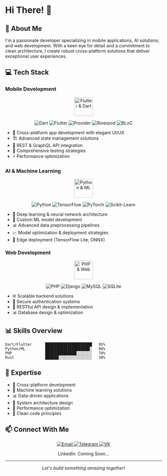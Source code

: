 # Hi There! 👋

## 🚀 About Me

I'm a passionate developer specializing in mobile applications, AI solutions, and web development. With a keen eye for detail and a commitment to clean architecture, I create robust cross-platform solutions that deliver exceptional user experiences.

## 💻 Tech Stack

### Mobile Development
<div align="center">
  <img src="https://github.com/user-attachments/assets/cc7c1b48-e5b8-4c21-8a13-0e054c7313e8" height="60" alt="Flutter & Dart" />
  
  ![Dart](https://img.shields.io/badge/Dart-0175C2?style=for-the-badge&logo=dart&logoColor=white)
  ![Flutter](https://img.shields.io/badge/Flutter-02569B?style=for-the-badge&logo=flutter&logoColor=white)
  ![Provider](https://img.shields.io/badge/Provider-13B9FD?style=for-the-badge&logo=flutter&logoColor=white)
  ![Riverpod](https://img.shields.io/badge/Riverpod-175CDC?style=for-the-badge&logo=flutter&logoColor=white)
  ![BLoC](https://img.shields.io/badge/BLoC-13B9FD?style=for-the-badge&logo=flutter&logoColor=white)
</div>

- 📱 Cross-platform app development with elegant UI/UX
- 🏗️ Advanced state management solutions
- 🔄 REST & GraphQL API integration
- 🧪 Comprehensive testing strategies
- ⚡ Performance optimization

### AI & Machine Learning
<div align="center">
  <img src="https://github.com/user-attachments/assets/a66f4161-d33b-40ed-ba68-f907bf055e40" height="60" alt="Python & ML" />
  
  ![Python](https://img.shields.io/badge/Python-3776AB?style=for-the-badge&logo=python&logoColor=white)
  ![TensorFlow](https://img.shields.io/badge/TensorFlow-FF6F00?style=for-the-badge&logo=tensorflow&logoColor=white)
  ![PyTorch](https://img.shields.io/badge/PyTorch-EE4C2C?style=for-the-badge&logo=pytorch&logoColor=white)
  ![Scikit-Learn](https://img.shields.io/badge/Scikit_Learn-F7931E?style=for-the-badge&logo=scikit-learn&logoColor=white)
</div>

- 🤖 Deep learning & neural network architecture
- 🧠 Custom ML model development
- 📊 Advanced data preprocessing pipelines
- 📈 Model optimization & deployment strategies
- 📱 Edge deployment (TensorFlow Lite, ONNX)

### Web Development
<div align="center">
  <img src="https://github.com/user-attachments/assets/12902b98-24dd-4337-994a-7afc76bda830" height="60" alt="PHP & Web" />
  
  ![PHP](https://img.shields.io/badge/PHP-777BB4?style=for-the-badge&logo=php&logoColor=white)
  ![Django](https://img.shields.io/badge/Django-092E20?style=for-the-badge&logo=django&logoColor=white)
  ![MySQL](https://img.shields.io/badge/MySQL-4479A1?style=for-the-badge&logo=mysql&logoColor=white)
  ![SQLite](https://img.shields.io/badge/SQLite-003B57?style=for-the-badge&logo=sqlite&logoColor=white)
</div>

- 🌐 Scalable backend solutions
- 🔐 Secure authentication systems
- 🔄 RESTful API design & implementation
- 📊 Database design & optimization

## 📊 Skills Overview

```
Dart/Flutter      █████████████████████   95%
Python/ML         ████████████████████░   90%
PHP               ██████████████░░░░░░░   70%
Rust              ██████░░░░░░░░░░░░░░░   30%
```

## 🌟 Expertise
- 📱 Cross-platform development
- 🤖 Machine learning solutions
- 📊 Data-driven applications
- 🔧 System architecture design
- 🚀 Performance optimization
- 📐 Clean code principles

## 📫 Connect With Me

<div align="center">
  <a href="mailto:qwaaantex@gmail.com">
    <img src="https://img.shields.io/badge/Email-D14836?style=for-the-badge&logo=gmail&logoColor=white" alt="Email" />
  </a>
  <a href="https://t.me/qwaaantex">
    <img src="https://img.shields.io/badge/Telegram-2CA5E0?style=for-the-badge&logo=telegram&logoColor=white" alt="Telegram" />
  </a>
  <a href="https://vk.com/qwaaantex">
    <img src="https://img.shields.io/badge/VK-4C75A3?style=for-the-badge&logo=vk&logoColor=white" alt="VK" />
  </a>
  <p>LinkedIn: Coming Soon...</p>
</div>

---

<div align="center">
  <i>Let's build something amazing together!</i>
</div>
